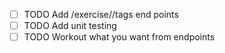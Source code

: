 - [ ] TODO Add /exercise/<id>/tags end points
- [ ] TODO Add unit testing
- [ ] TODO Workout what you want from endpoints